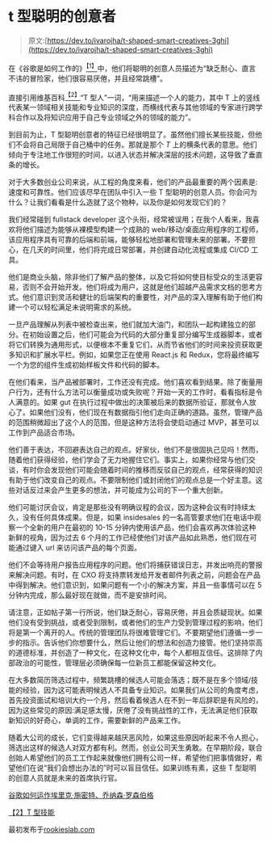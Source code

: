 # t 型聪明的创意者

> 原文:[https://dev.to/ivarojha/t-shaped-smart-creatives-3ghi](https://dev.to/ivarojha/t-shaped-smart-creatives-3ghi)

在《谷歌是如何工作的》[<sup>【1】</sup>](#note1)中，他们将聪明的创意人员描述为“缺乏耐心、直言不讳的冒险家，他们很容易厌倦，并且经常跳槽”。

直接引用维基百科[<sup>【2】</sup>](#note2)“T 型人”一词，“用来描述一个人的能力，其中 T 上的竖线代表某一领域相关技能和专业知识的深度，而横线代表与其他领域的专家进行跨学科合作以及将知识应用于自己专业领域之外的领域的能力”。

到目前为止，T 型聪明创意者的特征已经很明显了。虽然他们擅长某些技能，但他们不会将自己局限于自己桶中的任务。那就是那个 *T* 上的横条代表的意思。他们倾向于专注地工作很短的时间，以进入状态并解决深层的技术问题，这导致了垂直条的增长。

对于大多数创业公司来说，从工程的角度来看，他们的产品最重要的两个因素是:速度和可靠性。他们应该尽早在团队中引入一些 T 型聪明的创意人员。你会问为什么？让我们看看是什么造就了这个物种，以及你是如何发现它们的？

我们经常碰到 fullstack developer 这个头衔，经常被误用；在我个人看来，我喜欢将他们描述为能够从裸模型构建一个成熟的 web/移动/桌面应用程序的工程师，该应用程序具有可靠的后端和前端，能够轻松地部署和管理未来的部署。不要担心，在几天的时间里，他们将完成日常部署，并创建自动化流程或集成 CI/CD 工具。

他们是商业头脑，除非他们了解产品的整体，以及它将如何使目标受众的生活更容易，否则不会开始开发。他们将成为用户，这就是他们超越产品需求文档的思考方式。他们意识到灵活和健壮的后端架构的重要性，对产品的深入理解有助于他们构建一个可以轻松满足未说明需求的系统。

一旦产品理解从列表中被检查出来，他们就加大油门，和团队一起构建独立的部分。在初始设置之后，他们可能会为代码的大部分重复部分编写生成器脚本，或者将它们转换为通用形式，以便根本不重复它们，从而节省他们的时间来投资获取更多知识和扩展水平栏。例如，如果您正在使用 React.js 和 Redux，您将最终编写一个为您的组件生成初始样板文件和代码的脚本。

在他们看来，当产品被部署时，工作还没有完成。他们喜欢看到结果。除了衡量用户行为，还有什么方法可以衡量成功或失败呢？开始一天的工作时，看看指标是令人满意的。如果 gut 在执行过程中做出的决策被后来的数据所验证，那就令人放心了。如果他们没有，他们现在有数据指引他们走向正确的道路。虽然，管理产品的范围稍微超出了这个人的范围，但是这种方法将会使启动通过 MVP，甚至可以工作到产品适合市场。

他们善于表达，不回避表达自己的观点。好家伙，他们不是很固执己见吗！然而，随着他们获得经验，他们学会了无力地握住它们。事实上，如果你经常与他们交谈，有时你会发现他们可能会随着时间的推移而反驳自己的观点，经常获得的知识有助于他们改变自己的观点。不要限制他们或封闭他们的观点总是一个好主意。这些对话反过来会产生更多的想法，并可能成为公司的下一个重大创新。

他们可能讨厌会议，肯定是那些没有明确议程的会议，因为这种会议有时持续太久，没有任何具体成果。但是，如果 insidesales 的一名高管要求他们在电话中观察一个全新的用户在最初的 10-15 分钟内使用该产品，他们会喜欢再次体验这种新鲜的视角，因为过去 6 个月的工作已经使他们对该产品如此熟悉，他们现在可能通过键入 url 来访问该产品的每个页面。

他们不会等待用户报告应用程序的问题。他们将捕获错误日志，并发出响亮的警报来解决问题。有时，在 CXO 将支持票转发给开发者邮件列表之前，问题会在产品中得到解决。他们意识到，如果问题有一个小的解决方案，并且一些事情可以在 5 分钟内完成，那么最好现在就做，而不是安排时间。

请注意，正如帖子第一行所说，他们缺乏耐心，容易厌倦，并且会质疑现状。如果他们没有受到挑战，或者受到限制，或者他们的生产力受到管理过程的影响，他们将是第一个离开的人。传统的管理团队将很难管理它们。不要期望他们遵循一步一步的指示。告诉他们你想要什么，然后让他们的想法和创造力接管。他们坚持崇高的道德标准，并创造了一种文化，在这种文化中，每个人都相互信任。这排除了内部政治的可能性，管理层必须确保每一位新员工都能保留这种文化。

在大多数简历筛选过程中，频繁跳槽的候选人可能会落选；既不是在多个领域/技能的经验，因为这可能表明候选人不具备专业知识。如果我们从公司的角度考虑，首先投资面试和培训大约一个月，然后看着候选人在不到一年后辞职是有风险的，因为这些常见的原因:满足感太慢，厌倦了没有挑战性的工作，无法满足他们获取新知识的好奇心，单调的工作，需要新鲜的产品来工作。

随着大公司的成长，它们变得越来越厌恶风险，如果这些原因听起来不令人担心，筛选出这样的候选人对双方都有利。然而，创业公司天生勇敢。在早期阶段，联合创始人希望他们的员工工作起来就像他们拥有公司一样，希望他们把事情做好，希望他们在说“我们会想出办法的”时可以盲目信任。如果训练有素，这些 T 型聪明的创意人员就是未来的首席执行官。

[谷歌如何运作埃里克·施密特、乔纳森·罗森伯格](https://www.goodreads.com/book/show/23158207-how-google-works)

[【2】](#note2ref)[T 型技能](https://en.wikipedia.org/wiki/T-shaped_skills)

最初发布于[rookieslab.com](https://www.rookieslab.com/posts/t-shaped-smart-creatives)